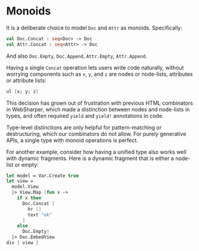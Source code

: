 # Monoids

It is a deliberate choice to model `Doc` and `Attr` as monoids.
Specifically:

```fsharp
val Doc.Concat : seq<Doc> -> Doc
val Attr.Concat : seq<Attr> -> Doc
```

And also `Doc.Empty`, `Doc.Append`, `Attr.Empty`, `Attr.Append`.

Having a single `Concat` operation lets users write code naturally,
without worrying components such as `x`, `y`, and `z` are nodes or
node-lists, attributes or attribute lists:

```fsharp
ul [x; y; z]
```

This decision has grown out of frustration with previous HTML
combinators in WebSharper, which made a distinction between nodes and
node-lists in types, and often required `yield` and `yield!`
annotations in code.

Type-level distinctions are only helpful for pattern-matching or
destructuring, which our combinators do not allow.  For purely
generative APIs, a single type with monoid operations is perfect.

For another example, consider how having a unified type also works
well with dynamic fragments.  Here is a dynamic fragment that is
either a node-list or empty:

```fsharp
let model = Var.Create true
let view =
  model.View
  |> View.Map (fun x ->
    if x then
      Doc.Concat [
        hr []
        text "ok"
      ]
    else
      Doc.Empty)
  |> Doc.EmbedView
div [ view ]
```
